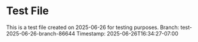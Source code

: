 # Test File

This is a test file created on 2025-06-26 for testing purposes.
Branch: test-2025-06-26-branch-86644
Timestamp: 2025-06-26T16:34:27-07:00
